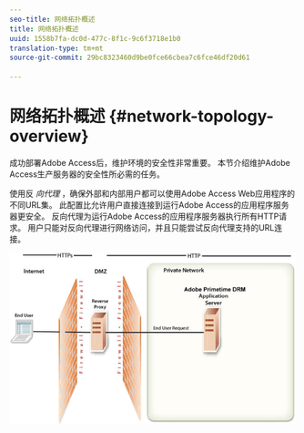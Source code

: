 ```yaml
---
seo-title: 网络拓扑概述
title: 网络拓扑概述
uuid: 1558b7fa-dc0d-477c-8f1c-9c6f3718e1b0
translation-type: tm+mt
source-git-commit: 29bc8323460d9be0fce66cbea7c6fce46df20d61

---
```



# 网络拓扑概述 {#network-topology-overview}

成功部署Adobe Access后，维护环境的安全性非常重要。 本节介绍维护Adobe Access生产服务器的安全性所必需的任务。

使用反 *向代理* ，确保外部和内部用户都可以使用Adobe Access Web应用程序的不同URL集。 此配置比允许用户直接连接到运行Adobe Access的应用程序服务器更安全。 反向代理为运行Adobe Access的应用程序服务器执行所有HTTP请求。 用户只能对反向代理进行网络访问，并且只能尝试反向代理支持的URL连接。

<!--<a id="fig-frx-dcg-44"></a>-->

![](assets/AdobeAccess_4_SecureDeployment_web.png)

